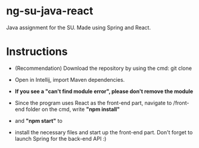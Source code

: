 # ng-su-java-react
Java assignment for the SU. Made using Spring and React.

# Instructions

- (Recommendation) Download the repository by using the cmd: git clone <repository location>
- Open in Intellij, import Maven dependencies. 
- **If you see a "can't find module error", please don't remove the module**
  
- Since the program uses React as the front-end part, navigate to /front-end folder on the cmd, write **"npm install"** 
- and **"npm start"** to
- install the necessary files and start up the front-end part. Don't forget to launch Spring for the back-end API :)
